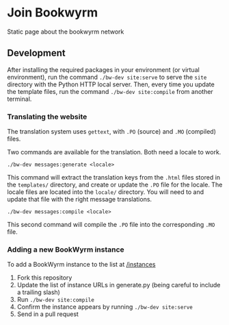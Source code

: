 # Join Bookwyrm

Static page about the bookwyrm network

## Development

After installing the required packages in your environment (or virtual environment), run the command `./bw-dev site:serve` to serve the `site` directory with the Python HTTP local server. Then, every time you update the template files, run the command `./bw-dev site:compile` from another terminal.

### Translating the website

The translation system uses `gettext`, with `.PO` (source) and `.MO` (compiled) files.

Two commands are available for the translation. Both need a locale to work.

```shell
./bw-dev messages:generate <locale>
```

This command will extract the translation keys from the `.html` files stored in the `templates/` directory, and create or update the `.PO` file for the locale. The locale files are located into the `locale/` directory. You will need to and update that file with the right message translations.

```shell
./bw-dev messages:compile <locale>
```

This second command will compile the `.PO` file into the corresponding `.MO` file.

### Adding a new BookWyrm instance

To add a BookWyrm instance to the list at [/instances](https://joinbookwyrm.com/instances/)

1. Fork this repository
2. Update the list of instance URLs in generate.py (being careful to include a trailing slash)
3. Run `./bw-dev site:compile`
4. Confirm the instance appears by running `./bw-dev site:serve`
5. Send in a pull request

